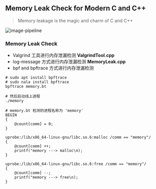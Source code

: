 ## Memory Leak Check for Modern C and C++

> Memory leakage is the magic and charm of C and C++

![image-pipeline]()

### Memory Leak Check
- Valgrind 工具进行内存泄漏检测 **ValgrindTool.cpp**
- log-message 方式进行内存泄漏检测 **MemoryLeak.cpp**
- bpf and bpftrace 方式进行内存泄漏检测

```shell
# sudo apt install bpftrace
# sudo nala install bpftrace
bpftrace memory.bt

# 然后启动线上进程
./memory

# memory.bt 检测的进程名称为 'memory'
BEGIN
{
    @count[comm] = 0;
}

uprobe:/lib/x86_64-linux-gnu/libc.so.6:malloc /comm == "memory"/
{
    @count[comm] ++;
    printf("memory ---> malloc\n);
}

uprobe:/lib/x86_64-linux-gnu/libc.so.6:free /comm == "memory"/
{
    @count[comm] --;
    printf("memory ---> free\n);
}

```
